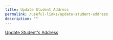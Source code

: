 ```yaml
---
title: Update Student Address
permalink: /useful-links/update-student-address
description: ""
---
```

[Update Student's Address](https://form.gov.sg/#!/615f0636d1067600125dfef3)
